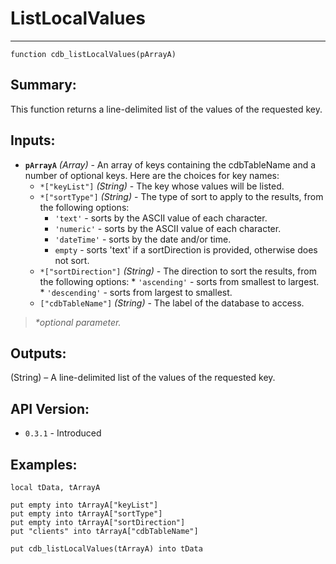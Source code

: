 # ListLocalValues
---
```
function cdb_listLocalValues(pArrayA)
```
## Summary:
This function returns a line-delimited list of the values of the requested key.

## Inputs:
* **`pArrayA`** *(Array)* - An array of keys containing the cdbTableName and a number of optional keys. Here are the choices for key names:
    * `*["keyList"]` *(String)* - The key whose values will be listed.
    * `*["sortType"]` *(String)* - The type of sort to apply to the results, from the following options:
       * `'text'` - sorts by the ASCII value of each character.  
       * `'numeric'` - sorts by the ASCII value of each character.    
       * `'dateTime'` - sorts by the date and/or time.
       * `empty` - sorts 'text' if a sortDirection is provided, otherwise does not sort. 
    * `*["sortDirection"]` *(String)* - The direction to sort the results, from the following options:
          * `'ascending'` - sorts from smallest to largest.
          * `'descending'` - sorts from largest to smallest.
    * `["cdbTableName"]` *(String)* - The label of the database to access.
    
> _*optional parameter._

## Outputs:
(String) – A line-delimited list of the values of the requested key.

## API Version:
* `0.3.1` - Introduced

## Examples:
```
local tData, tArrayA

put empty into tArrayA["keyList"]
put empty into tArrayA["sortType"]
put empty into tArrayA["sortDirection"]
put "clients" into tArrayA["cdbTableName"]

put cdb_listLocalValues(tArrayA) into tData
```